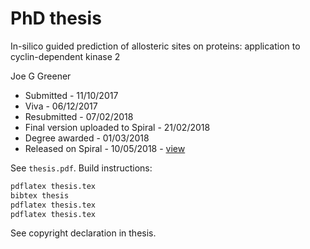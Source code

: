 # PhD thesis

In-silico guided prediction of allosteric sites on proteins: application to cyclin-dependent kinase 2

Joe G Greener

- Submitted - 11/10/2017
- Viva - 06/12/2017
- Resubmitted - 07/02/2018
- Final version uploaded to Spiral - 21/02/2018
- Degree awarded - 01/03/2018
- Released on Spiral - 10/05/2018 - [view](https://spiral.imperial.ac.uk:8443/handle/10044/1/59003)

See `thesis.pdf`. Build instructions:
```bash
pdflatex thesis.tex
bibtex thesis
pdflatex thesis.tex
pdflatex thesis.tex
```

See copyright declaration in thesis.
